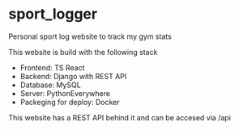 # sport_logger

Personal sport log website to track my gym stats

This website is build with the following stack

-   Frontend: TS React
-   Backend: Django with REST API
-   Database: MySQL
-   Server: PythonEverywhere
-   Packeging for deploy: Docker

This website has a REST API behind it and can be accesed via /api
